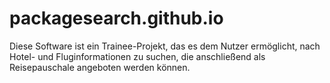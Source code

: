 # packagesearch.github.io

Diese Software ist ein Trainee-Projekt, das es dem Nutzer ermöglicht, nach Hotel- und Fluginformationen zu suchen, die anschließend als Reisepauschale angeboten werden können.

